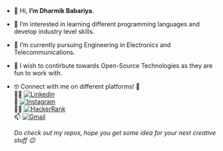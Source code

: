 - 👋 Hi, **I’m Dharmik Babariya**.
- 👀 I’m interested in learning different programming languages and develop industry level skills.
- 🌱 I’m currently pursuing Engineering in Electronics and Telecommunications.
- 💞️ I wish to contirbute towards Open-Source Technologies as they are fun to work with.
- 🤓 Connect with me on different platforms! 🔗 <br>
  👨‍💼 [![Linkedin](https://img.shields.io/badge/-DharmikBabariya-blue?style=flat&logo=Linkedin&logoColor=white)](https://www.linkedin.com/in/dharmikbabariya/)  <br>
  📱 [![Instagram](https://img.shields.io/badge/-dharmik_babariya-orange?style=flat&labelColor=orange&logo=instagram&logoColor=white)](https://www.instagram.com/dharmik_babariya) <br>
  👨‍💻 [![HackerRank](https://img.shields.io/badge/-DharmikBabariya-islamicgreen?style=flat&logo=HackerRank&logoColor=black)](https://www.hackerrank.com/dharmik_babariya)  <br>
  📫 [![Gmail](https://img.shields.io/badge/-Dharmik_Mail-crimson?style=flat&logo=Gmail&logoColor=white)](mailto:babariyadharmik527@gmail.com) <br>
  
  <i>Do check out my repos, hope you get some idea for your next creative stuff 😉<i/>


<!---
**justdharmik/justdharmik** is a ✨ special ✨ repository because its `README.md` (this file) appears on your GitHub profile.
You can click the Preview link to take a look at your changes.
--->
